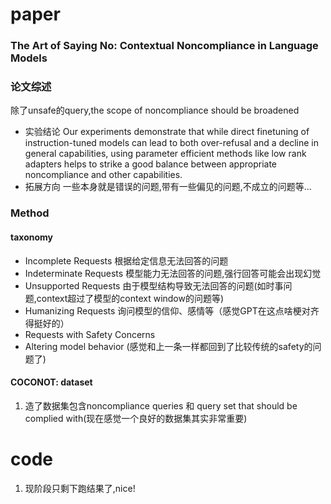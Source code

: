 # paper

### The Art of Saying No: Contextual Noncompliance in Language Models

### 论文综述
除了unsafe的query,the scope of noncompliance should be broadened
- 实验结论
Our experiments demonstrate that while direct finetuning of instruction-tuned models can lead to both over-refusal and a decline in general capabilities, using parameter efficient methods like low rank adapters helps to strike a good balance between appropriate noncompliance and other capabilities.
- 拓展方向
一些本身就是错误的问题,带有一些偏见的问题,不成立的问题等...
### Method
#### taxonomy
- Incomplete Requests
根据给定信息无法回答的问题
- Indeterminate Requests
模型能力无法回答的问题,强行回答可能会出现幻觉
- Unsupported Requests
由于模型结构导致无法回答的问题(如时事问题,context超过了模型的context window的问题等)
- Humanizing Requests
询问模型的信仰、感情等（感觉GPT在这点啥梗对齐得挺好的）
- Requests with Safety Concerns
- Altering model behavior
(感觉和上一条一样都回到了比较传统的safety的问题了)
####  COCONOT: dataset
1. 造了数据集包含noncompliance queries 和 query set that should be complied with(现在感觉一个良好的数据集其实非常重要)

# code
1. 现阶段只剩下跑结果了,nice!
